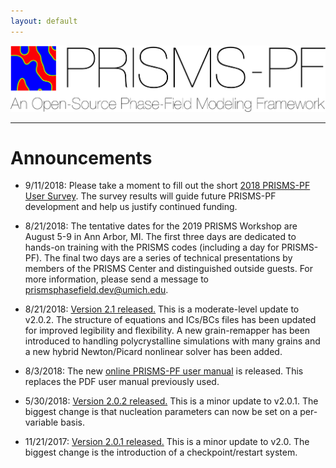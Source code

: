 ```yaml
---
layout: default
---
```


[![PRISMS-PF Logo](../assets/logo.png)](https://prisms-center.github.io/phaseField/)

***
# Announcements

- 9/11/2018: Please take a moment to fill out the short [2018 PRISMS-PF User Survey](https://goo.gl/forms/rAp8cJAeBjqsi5ep1). The survey results will guide future PRISMS-PF development and help us justify continued funding.

- 8/21/2018: The tentative dates for the 2019 PRISMS Workshop are August 5-9 in Ann Arbor, MI. The first three days are dedicated to hands-on training with the PRISMS codes (including a day for PRISMS-PF). The final two days are a series of technical presentations by members of the PRISMS Center and distinguished outside guests. For more information, please send a message to [prismsphasefield.dev@umich.edu](mailto:prismsphasefield.dev@umich.edu).

- 8/21/2018: [Version 2.1 released.](https://github.com/prisms-center/phaseField/releases/tag/v2.1) This is a moderate-level update to v2.0.2. The structure of equations and ICs/BCs files has been updated for improved legibility and flexibility. A new grain-remapper has been introduced to handling polycrystalline simulations with many grains and a new hybrid Newton/Picard nonlinear solver has been added.

- 8/3/2018: The new [online PRISMS-PF user manual](doxygen_files/manual.html) is released. This replaces the PDF user manual previously used.

- 5/30/2018: [Version 2.0.2 released.](https://github.com/prisms-center/phaseField/releases/tag/v2.0.2) This is a minor update to v2.0.1. The biggest change is that nucleation parameters can now be set on a per-variable basis.

- 11/21/2017: [Version 2.0.1 released.](https://github.com/prisms-center/phaseField/releases/tag/v2.0.1) This is a minor update to v2.0. The biggest change is the introduction of a checkpoint/restart system.
